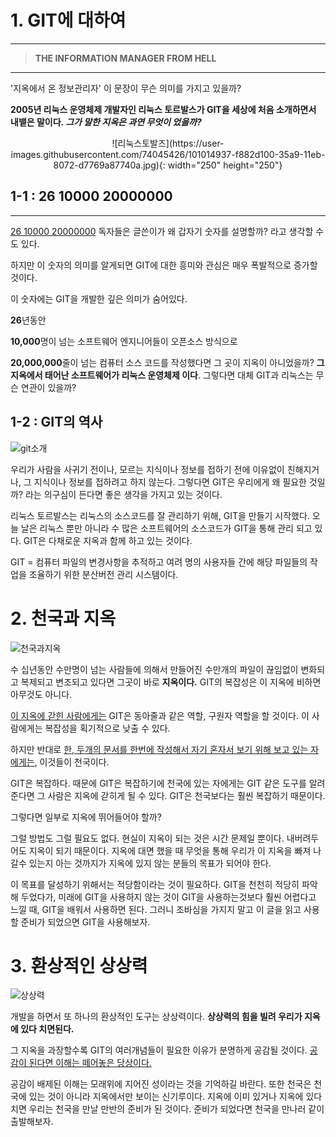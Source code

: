 # 1. GIT에 대하여

---

> **THE INFORMATION MANAGER FROM HELL** 

---



'지옥에서 온 정보관리자' 이 문장이 무슨 의미를 가지고 있을까?

**2005년 리눅스 운영체제 개발자인 리눅스 토르발스가 GIT을 세상에 처음 소개하면서 내뱉은 말이다.  *그가 말한 지옥은 과연 무엇이 었을까?***

<p align="center"> ![리눅스토발즈](https://user-images.githubusercontent.com/74045426/101014937-f882d100-35a9-11eb-8072-d7769a87740a.jpg){: width="250" height="250"}
</p>




## 1-1 : 26 10000 20000000

---



<u>26 10000 20000000</u>  독자들은 글쓴이가 왜 갑자기 숫자를 설명할까? 라고 생각할 수도 있다.

하지만 이 숫자의 의미를 알게되면 GIT에 대한 흥미와 관심은 매우 폭발적으로 증가할 것이다.

이 숫자에는 GIT을 개발한 깊은 의미가 숨어있다.

**26**년동안 

**10,000**명이 넘는 소프트웨어 엔지니어들이 오픈소스 방식으로

**20,000,000**줄이 넘는 컴퓨터 소스 코드를 작성했다면 그 곳이 지옥이 아니었을까? **그 지옥에서 태어난 소프트웨어가 리눅스 운영체제 이다**. 그렇다면 대체 GIT과 리눅스는 무슨 연관이 있을까?



## 1-2 : GIT의 역사

![git소개](https://user-images.githubusercontent.com/74045426/101014934-f7ea3a80-35a9-11eb-884d-69e26d3a1883.png)

우리가 사람을 사귀기 전이나, 모르는 지식이나 정보를 접하기 전에 이유없이 친해지거나, 그 지식이나 정보를 접하려고 하지 않는다. 그렇다면 GIT은 우리에게 왜 필요한 것일까? 라는 의구심이 든다면 좋은 생각을 가지고 있는 것이다. 

리눅스 토르발스는 리눅스의 소스코드를 잘 관리하기 위해, GIT을 만들기 시작했다. 오늘 날은 리눅스 뿐만 아니라 수 많은 소프트웨어의 소스코드가 GIT을 통해 관리 되고 있다. GIT은 다채로운 지옥과 함께 하고 있는 것이다. 

GIT = 컴퓨터 파일의 변경사항을 추적하고 여려 명의 사용자들 간에 해당 파일들의 작업을 조율하기 위한 분산버전 관리 시스템이다.

# 2. 천국과 지옥

![천국과지옥](https://user-images.githubusercontent.com/74045426/101014940-f91b6780-35a9-11eb-8543-78a2121529f8.jpg)

수 십년동안 수만명이 넘는 사람들에 의해서 만들어진 수만개의 파일이 끊임없이 변화되고 복제되고 변조되고 있다면 그곳이 바로 **지옥이다.** GIT의 복잡성은 이 지옥에 비하면 아무것도 아니다.

<u>이 지옥에 갇힌 사람에게는</u> GIT은 동아줄과 같은 역할, 구원자 역할을 할 것이다. 이 사람에게는 복잡성을 획기적으로 낮출 수 있다.

하지만 반대로 <u>한, 두개의 문서를 한번에 작성해서 자기 혼자서 보기 위해 보고 있는 자에게는</u>, 이것들이 천국이다.

GIT은 복잡하다. 때문에 GIT은 복잡하기에 천국에 있는 자에게는 GIT 같은 도구를 알려준다면 그 사람은 지옥에 갇히게 될 수 있다. GIT은 천국보다는 훨씬 복잡하기 때문이다. 

그렇다면 일부로 지옥에 뛰어들어야 할까?

그럴 방법도 그럴 필요도 없다. 현실이 지옥이 되는 것은 시간 문제일 뿐이다. 내버려두어도 지옥이 되기 때문이다. 지옥에 대면 했을 때 무엇을 통해 우리가 이 지옥을 빠져 나갈수 있는지 아는 것까지가 지옥에 있지 않는 분들의 목표가 되어야 한다.

이 목표를 달성하기 위해서는 적당함이라는 것이 필요하다. GIT을 천천히 적당히 파악해 두었다가, 미래에 GIT을 사용하지 않는 것이 GIT을 사용하는것보다 훨씬 어렵다고 느낄 때,  GIT을 배워서 사용하면 된다.  그러니 조바심을 가지지 말고 이 글을 읽고 사용할 준비가 되었으면 GIT을 사용해보자. 

# 3. 환상적인 상상력

![상상력](https://user-images.githubusercontent.com/74045426/101014938-f91b6780-35a9-11eb-883c-c0cf56911fbf.jpg)

개발을 하면서 또 하나의 환상적인 도구는 상상력이다. **상상력의 힘을 빌려 우리가 지옥에 있다 치면된다.**

그 지옥을 과장할수록 GIT의 여러개념들이  필요한 이유가 분명하게 공감될 것이다. <u>공감이 된다면 이해는 떼어놓은 당상이다.</u> 

공감이 배제된 이해는 모래위에 지어진 성이라는 것을 기억하길 바란다. 또한 천국은 천국에 있는 것이 아니라 지옥에서만 보이는 신기루이다. 지옥에 이미 있거나 지옥에 있다 치면 우리는 천국을 만날 만반의 준비가 된 것이다. 준비가 되었다면 천국을 만나러 같이 출발해보자.

